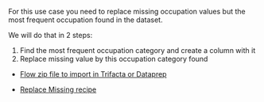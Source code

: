 
For this use case you need to replace missing occupation values but the most frequent occupation found in the dataset.

We will do that in 2 steps:
1. Find the most frequent occupation category and create a column with it
2. Replace missing value by this occupation category found


- [Flow zip file to import in Trifacta or Dataprep](https://github.com/victorcouste/trifacta-flows-examples/raw/main/Replace%20missing%20by%20the%20most%20frequent%20value/flow_Replace%20missing%20by%20the%20most%20frequent%20value.zip)

- [Replace Missing recipe](https://github.com/victorcouste/trifacta-flows-examples/blob/main/Replace%20missing%20by%20the%20most%20frequent%20value/replace%20missing.wrangle)
